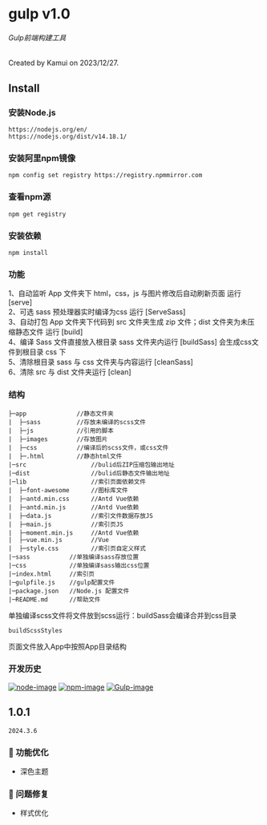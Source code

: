 # gulp v1.0
###### Gulp前端构建工具
Created by Kamui on 2023/12/27.

## Install

### 安装Node.js

    https://nodejs.org/en/
    https://nodejs.org/dist/v14.18.1/
    
### 安装阿里npm镜像

    npm config set registry https://registry.npmmirror.com

### 查看npm源

    npm get registry

### 安装依赖
    npm install

### 功能
1、自动监听 App 文件夹下 html，css，js 与图片修改后自动刷新页面 运行 [serve]  
2、可选 sass 预处理器实时编译为css 运行 [ServeSass]  
3、自动打包 App 文件夹下代码到 src 文件夹生成 zip 文件；dist 文件夹为未压缩静态文件 运行 [build]  
4、编译 Sass 文件直接放入根目录 sass 文件夹内运行 [buildSass] 会生成css文件到根目录 css 下  
5、清除根目录 sass 与 css 文件夹与内容运行 [cleanSass]  
6、清除 src 与 dist 文件夹运行 [clean]

### 结构

    ├─app              //静态文件夹
    |  ├─sass          //存放未编译的scss文件
    |  ├─js            //引用的脚本
    |  ├─images        //存放图片
    |  ├─css           //编译后的scss文件，或css文件
    |  ├─.html         //静态html文件
    |─src                  //bulid后ZIP压缩包输出地址
    |─dist                 //bulid后静态文件输出地址
    |─lib                  //索引页面依赖文件
    |  ├─font-awesome      //图标库文件
    |  ├─antd.min.css      //Antd Vue依赖
    |  ├─antd.min.js       //Antd Vue依赖
    |  ├─data.js           //索引文件数据存放JS
    |  ├─main.js           //索引页JS
    |  ├─moment.min.js     //Antd Vue依赖
    |  ├─vue.min.js        //Vue
    |  ├─style.css         //索引页自定义样式
    |─sass           //单独编译sass存放位置
    |─css            //单独编译sass输出css位置
    |─index.html     //索引页
    |─gulpfile.js    //gulp配置文件
    |─package.json   //Node.js 配置文件
    |─README.md      //帮助文件

单独编译scss文件将文件放到scss运行：buildSass会编译合并到css目录

    buildScssStyles

页面文件放入App中按照App目录结构

### 开发历史

[![node-image]][node-url]
[![npm-image]][npm-url]
[![Gulp-image]][Gulp-url]


[Gulp-image]: http://img.shields.io/badge/Gulp-V4.0.1-red.svg?style=flat-square
[Gulp-url]: http://gulpjs.com/
[npm-image]: http://img.shields.io/badge/npm-V6.14.15-blue.svg?style=flat-square
[npm-url]: http://npm.taobao.org/
[node-image]: https://img.shields.io/badge/Node.js-V14.18.1-2BAF2B.svg?style=flat-square
[node-url]: http://nodejs.org/

## 1.0.1
`2024.3.6`
### 💎 功能优化
- 深色主题
### 🐛 问题修复
- 样式优化
